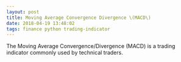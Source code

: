 ```yaml
---
layout: post
title: Moving Average Convergence Divergence \(MACD\)
date: 2018-04-19 13:48:02
tags: finance python trading-indicator
---
```


The Moving Average Convergence/Divergence (MACD) is a trading indicator commonly used by technical traders.

